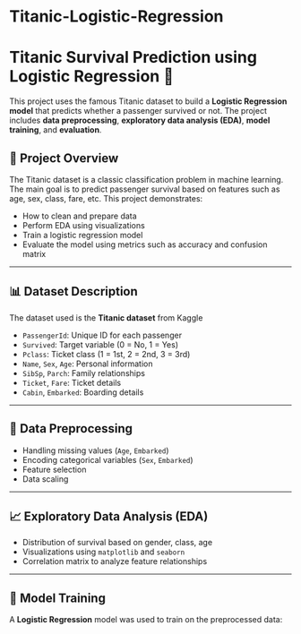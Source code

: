 # Titanic-Logistic-Regression
# Titanic Survival Prediction using Logistic Regression 🚢

This project uses the famous Titanic dataset to build a **Logistic Regression model** that predicts whether a passenger survived or not. The project includes **data preprocessing**, **exploratory data analysis (EDA)**, **model training**, and **evaluation**.

## 📌 Project Overview

The Titanic dataset is a classic classification problem in machine learning. The main goal is to predict passenger survival based on features such as age, sex, class, fare, etc. This project demonstrates:

- How to clean and prepare data
- Perform EDA using visualizations
- Train a logistic regression model
- Evaluate the model using metrics such as accuracy and confusion matrix

---

## 📊 Dataset Description

The dataset used is the **Titanic dataset** from Kaggle

- `PassengerId`: Unique ID for each passenger
- `Survived`: Target variable (0 = No, 1 = Yes)
- `Pclass`: Ticket class (1 = 1st, 2 = 2nd, 3 = 3rd)
- `Name`, `Sex`, `Age`: Personal information
- `SibSp`, `Parch`: Family relationships
- `Ticket`, `Fare`: Ticket details
- `Cabin`, `Embarked`: Boarding details

---

## 🧹 Data Preprocessing

- Handling missing values (`Age`, `Embarked`)
- Encoding categorical variables (`Sex`, `Embarked`)
- Feature selection
- Data scaling

---

## 📈 Exploratory Data Analysis (EDA)

- Distribution of survival based on gender, class, age
- Visualizations using `matplotlib` and `seaborn`
- Correlation matrix to analyze feature relationships

---

## 🤖 Model Training

A **Logistic Regression** model was used to train on the preprocessed data:


